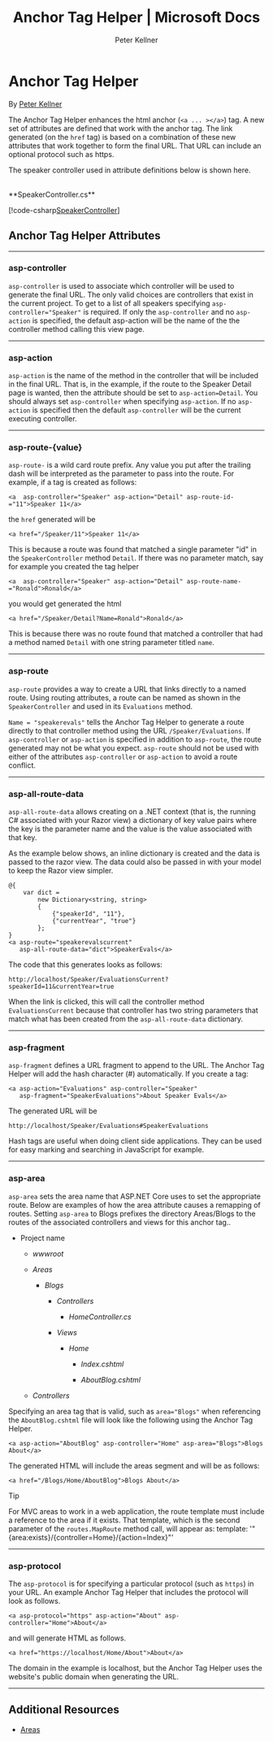 ﻿---
title: Anchor Tag Helper | Microsoft Docs
author: Peter Kellner
description: Shows how to work with Anchor Tag Helper
keywords: ASP.NET Core,tag helper
ms.author: riande
manager: wpickett
ms.date: 02/14/2017
ms.topic: article
ms.assetid: c045d485-d1dc-4cea-a675-46be83b7a011
ms.technology: aspnet
ms.prod: aspnet-core
uid: mvc/views/tag-helpers/builtin-th/AnchorTagHelper
---

# Anchor Tag Helper

By [Peter Kellner](http://peterkellner.net) 


The Anchor Tag Helper enhances the html anchor (`<a ... ></a>`) tag. A new set of attributes are defined that work with the anchor tag. The link generated (on the `href` tag) is based on a combination of these new attributes that work together to form the final URL. That URL can include an optional protocol such as https.

The speaker controller used in attribute definitions below is shown here.

<br/>
**SpeakerController.cs** 

[!code-csharp[SpeakerController](sample/TagHelpersBuiltInAspNetCore/src/TagHelpersBuiltInAspNetCore/Controllers/SpeakerController.cs)]


## Anchor Tag Helper Attributes

- - -

### asp-controller

`asp-controller` is used to associate which controller will be used to generate the final URL. The only valid choices are controllers that exist in the current project. To get to a list of all speakers specifying `asp-controller="Speaker"` is required. If only the `asp-controller` and no `asp-action` is specified, the default asp-action will be the name of the the controller method calling this view page.

- - -
  
### asp-action

`asp-action` is the name of the method in the controller that will be included in the final URL. That is, in the example, if the route to the Speaker Detail page is wanted, then the attribute should be set to `asp-action=Detail`. You should always set `asp-controller` when specifying `asp-action`. If no `asp-action` is specified then the default `asp-controller` will be the current executing controller.

- - -
  
### asp-route-{value}

`asp-route-` is a wild card route prefix. Any value you put after the trailing dash will be interpreted as the parameter to pass into the route. For example, if a tag is created as follows: 

`<a  asp-controller="Speaker" asp-action="Detail" asp-route-id-="11">Speaker 11</a>`

the `href` generated will be 

`<a href="/Speaker/11">Speaker 11</a>` 

This is because a route was found that matched a single parameter "id" in the ```SpeakerController``` method ```Detail```. If there was no parameter match, say for example you created the tag helper 

`<a  asp-controller="Speaker" asp-action="Detail" asp-route-name-="Ronald">Ronald</a>`

you would get generated the html 

`<a href="/Speaker/Detail?Name=Ronald">Ronald</a>`

This is because there was no route found that matched a controller that had a method named `Detail` with one string parameter titled `name`.

- - -

### asp-route

`asp-route` provides a way to create a URL that links directly to a named route. Using routing attributes, a route can be named as shown in the `SpeakerController` and used in its `Evaluations` method.

`Name = "speakerevals"` tells the Anchor Tag Helper to generate a route directly to that controller method using the URL `/Speaker/Evaluations`. If `asp-controller` or `asp-action` is specified in addition to `asp-route`, the route generated may not be what you expect.  `asp-route` should not be used with either of the attributes `asp-controller` or `asp-action` to avoid a route conflict.

- - -

### asp-all-route-data

`asp-all-route-data` allows creating on a .NET context (that is, the running C# associated with your Razor view) a dictionary of key value pairs where the key is the parameter name and the value is the value associated with that key. 

As the example below shows, an inline dictionary is created and the data is passed to the razor view. The data could also be passed in with your model to keep the Razor view simpler.

```
@{
    var dict =
        new Dictionary<string, string>
        {
            {"speakerId", "11"},
            {"currentYear", "true"}
        };
}
<a asp-route="speakerevalscurrent" 
   asp-all-route-data="dict">SpeakerEvals</a>
```

The code that this generates looks as follows:

```
http://localhost/Speaker/EvaluationsCurrent?speakerId=11&currentYear=true
```

When the link is clicked, this will call the controller method `EvaluationsCurrent` because that controller has two string parameters that match what has been created from the `asp-all-route-data` dictionary.

- - -

### asp-fragment

`asp-fragment` defines a URL fragment to append to the URL. The Anchor Tag Helper will add the hash character (#) automatically. If you create a tag:

```
<a asp-action="Evaluations" asp-controller="Speaker"  
   asp-fragment="SpeakerEvaluations">About Speaker Evals</a>
```

The generated URL will be


```
http://localhost/Speaker/Evaluations#SpeakerEvaluations
```

Hash tags are useful when doing client side applications. They can be used for easy marking and searching in JavaScript for example.

- - -

### asp-area

`asp-area` sets the area name that ASP.NET Core uses to set the appropriate route. Below are examples of how the area attribute causes a remapping of routes.  Setting `asp-area` to Blogs prefixes the directory Areas/Blogs to the routes of the associated controllers and views for this anchor tag..

* Project name

  * *wwwroot*

  * *Areas*

    * *Blogs*

      * *Controllers*

        * *HomeController.cs*

      * *Views*

        * *Home*

          * *Index.cshtml*
          
          * *AboutBlog.cshtml*
          
  * *Controllers*
  

        
Specifying an area tag that is valid, such as ```area="Blogs"``` when referencing the ```AboutBlog.cshtml``` file will look like the following using the Anchor Tag Helper.

```
<a asp-action="AboutBlog" asp-controller="Home" asp-area="Blogs">Blogs About</a>
```

The generated HTML will include the areas segment and will be as follows:

```
<a href="/Blogs/Home/AboutBlog">Blogs About</a>
```

> [!TIP]
> For MVC areas to work in a web application, the route template must include a reference to the area if it exists. That template, which is the second parameter of the `routes.MapRoute` method call, will appear as: template: '"{area:exists}/{controller=Home}/{action=Index}"'

- - -

### asp-protocol

The `asp-protocol` is for specifying a particular protocol (such as `https`) in your URL. An example Anchor Tag Helper that includes the protocol will look as follows.

```<a asp-protocol="https" asp-action="About" asp-controller="Home">About</a>```

and will generate HTML as follows.

```<a href="https://localhost/Home/About">About</a>```

The domain in the example is localhost, but the Anchor Tag Helper uses the website's public domain when generating the URL.

- - -

## Additional Resources

* [Areas](xref:mvc/controllers/areas)




